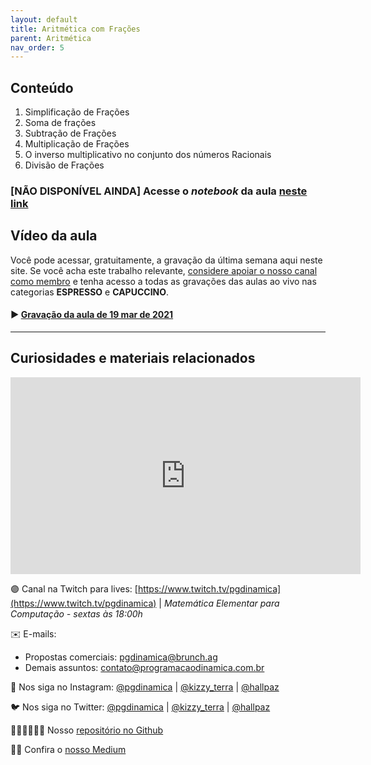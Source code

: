 ```yaml
---
layout: default
title: Aritmética com Frações
parent: Aritmética
nav_order: 5
---
```


## Conteúdo 

1. Simplificação de Frações
2. Soma de frações
3. Subtração de Frações
4. Multiplicação de Frações
5. O inverso multiplicativo no conjunto dos números Racionais
6. Divisão de Frações

### [NÃO DISPONÍVEL AINDA] Acesse o *notebook* da aula <a href="/notebooks/mec005_aritmeticafracoes.html" target="_black">neste link</a>

## Vídeo da aula

Você pode acessar, gratuitamente, a gravação da última semana aqui neste site. Se você acha este trabalho relevante, [considere apoiar o nosso canal como membro](https://youtube.com/programacaodinamica/join) e tenha acesso a todas as gravações das aulas ao vivo nas categorias **ESPRESSO** e **CAPUCCINO**. 

#### ▶️ [Gravação da aula de 19 mar de 2021](https://youtu.be/Ia__QQlvO5g)

-------

## Curiosidades e materiais relacionados

<iframe width="560" height="315" src="https://www.youtube.com/embed/9nWMXIXNGdU" frameborder="0" allow="accelerometer; autoplay; clipboard-write; encrypted-media; gyroscope; picture-in-picture" allowfullscreen></iframe>


🟣 Canal na Twitch para lives: [https://www.twitch.tv/pgdinamica](https://www.twitch.tv/pgdinamica) | *Matemática Elementar para Computação - sextas às 18:00h*


✉️ E-mails:
* Propostas comerciais: [pgdinamica@brunch.ag](mailto:pgdinamica@brunch.ag)
* Demais assuntos: [contato@programacaodinamica.com.br](mailto:pgdinamica@brunch.ag)

📸 Nos siga no Instagram: [@pgdinamica](https://instagram.com/pgdinamica) | [@kizzy_terra](https://instagram.com/kizzy_terra) | [@hallpaz](https://instagram.com/hallpaz)

🐦 Nos siga no Twitter: [@pgdinamica](https://twitter.com/pgdinamica) | [@kizzy_terra](https://twitter.com/kizzy_terra) | [@hallpaz](https://twitter.com/hallpaz)

👩🏾‍💻👨🏾‍💻 Nosso [repositório no Github](https://github.com/programacaodinamica)

✍🏾 Confira o [nosso Medium](https://medium.com/programacaodinamica)